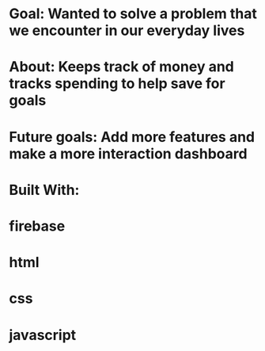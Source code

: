 # Goal: Wanted to solve a problem that we encounter in our everyday lives
# About: Keeps track of money and tracks spending to help save for goals
# Future goals: Add more features and make a more interaction dashboard
# Built With:
# firebase
# html
# css
# javascript
